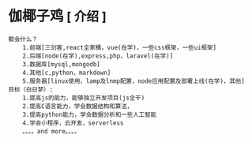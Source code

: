 # 伽椰子鸡<span style='font-size:25px'> [ 介绍 ] </span>
    都会什么？
        1.前端[三剑客,react全家桶，vue(在学)，一些css框架，一些ui框架]
        2.后端[node(在学),express,php，laravel(在学)]
        3.数据库[mysql,mongodb]
        4.其他[c,python，markdown]
        5.服务器[linux使用，lamp及lnmp配置，node应用配置及部署上线(在学)，其他]
    目标（白日梦）:
        1.提高js的能力，能够独立开发项目(js全干)
        2.提高C语言能力，学会数据结构和算法，
        3.提高python能力，学会数据分析和一些人工智能
        4.学会小程序，云开发，serverless
        。。。。and more。。。。
